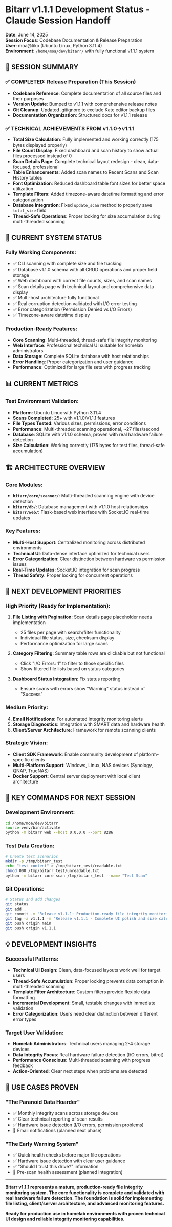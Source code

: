 # Bitarr v1.1.1 Development Status - Claude Session Handoff

**Date**: June 14, 2025  
**Session Focus**: Codebase Documentation & Release Preparation  
**User**: moa@tiko (Ubuntu Linux, Python 3.11.4)  
**Environment**: `/home/moa/dev/bitarr/` with fully functional v1.1.1 system

## 🎯 **SESSION SUMMARY**

### ✅ **COMPLETED: Release Preparation (This Session)**
- **Codebase Reference**: Complete documentation of all source files and their purposes
- **Version Update**: Bumped to v1.1.1 with comprehensive release notes
- **Git Cleanup**: Updated .gitignore to exclude Kate editor backup files
- **Documentation Organization**: Structured docs for v1.1.1 release

### ✅ **TECHNICAL ACHIEVEMENTS FROM v1.1.0→v1.1.1**
- **Total Size Calculation**: Fully implemented and working correctly (175 bytes displayed properly)
- **File Count Display**: Fixed dashboard and scan history to show actual files processed instead of 0
- **Scan Details Page**: Complete technical layout redesign - clean, data-focused, professional
- **Table Enhancements**: Added scan names to Recent Scans and Scan History tables
- **Font Optimization**: Reduced dashboard table font sizes for better space utilization
- **Template Filters**: Added timezone-aware datetime formatting and error categorization
- **Database Integration**: Fixed `update_scan` method to properly save `total_size` field
- **Thread-Safe Operations**: Proper locking for size accumulation during multi-threaded scanning

## 🔧 **CURRENT SYSTEM STATUS**

### **Fully Working Components**:
- ✅ CLI scanning with complete size and file tracking
- ✅ Database v1.1.0 schema with all CRUD operations and proper field storage
- ✅ Web dashboard with correct file counts, sizes, and scan names
- ✅ Scan details page with technical layout and comprehensive data display
- ✅ Multi-host architecture fully functional
- ✅ Real corruption detection validated with I/O error testing
- ✅ Error categorization (Permission Denied vs I/O Errors)
- ✅ Timezone-aware datetime display

### **Production-Ready Features**:
- **Core Scanning**: Multi-threaded, thread-safe file integrity monitoring
- **Web Interface**: Professional technical UI suitable for homelab administrators
- **Data Storage**: Complete SQLite database with host relationships
- **Error Handling**: Proper categorization and user guidance
- **Performance**: Optimized for large file sets with progress tracking

## 📊 **CURRENT METRICS**

### **Test Environment Validation**:
- **Platform**: Ubuntu Linux with Python 3.11.4
- **Scans Completed**: 25+ with v1.1.0/v1.1.1 features
- **File Types Tested**: Various sizes, permissions, error conditions
- **Performance**: Multi-threaded scanning operational, ~27 files/second
- **Database**: SQLite with v1.1.0 schema, proven with real hardware failure detection
- **Size Calculation**: Working correctly (175 bytes for test files, thread-safe accumulation)

## 🏗️ **ARCHITECTURE OVERVIEW**

### **Core Modules**:
- **`bitarr/core/scanner/`**: Multi-threaded scanning engine with device detection
- **`bitarr/db/`**: Database management with v1.1.0 host relationships
- **`bitarr/web/`**: Flask-based web interface with Socket.IO real-time updates

### **Key Features**:
- **Multi-Host Support**: Centralized monitoring across distributed environments
- **Technical UI**: Data-dense interface optimized for technical users
- **Error Categorization**: Clear distinction between hardware vs permission issues
- **Real-Time Updates**: Socket.IO integration for scan progress
- **Thread Safety**: Proper locking for concurrent operations

## 🚧 **NEXT DEVELOPMENT PRIORITIES**

### **High Priority (Ready for Implementation)**:
1. **File Listing with Pagination**: Scan details page placeholder needs implementation
   - 25 files per page with search/filter functionality
   - Individual file status, size, checksum display
   - Performance optimization for large scans

2. **Category Filtering**: Summary table rows are clickable but not functional
   - Click "I/O Errors: 1" to filter to those specific files
   - Show filtered file lists based on status categories

3. **Dashboard Status Integration**: Fix status reporting
   - Ensure scans with errors show "Warning" status instead of "Success"

### **Medium Priority**:
4. **Email Notifications**: For automated integrity monitoring alerts
5. **Storage Diagnostics**: Integration with SMART data and hardware health
6. **Client/Server Architecture**: Framework for remote scanning clients

### **Strategic Vision**:
- **Client SDK Framework**: Enable community development of platform-specific clients
- **Multi-Platform Support**: Windows, Linux, NAS devices (Synology, QNAP, TrueNAS)
- **Docker Support**: Central server deployment with local client architecture

## 📝 **KEY COMMANDS FOR NEXT SESSION**

### **Development Environment**:
```bash
cd /home/moa/dev/bitarr
source venv/bin/activate
python -m bitarr web --host 0.0.0.0 --port 8286
```

### **Test Data Creation**:
```bash
# Create test scenarios
mkdir -p /tmp/bitarr_test
echo "test content" > /tmp/bitarr_test/readable.txt
chmod 000 /tmp/bitarr_test/unreadable.txt
python -m bitarr core scan /tmp/bitarr_test --name "Test Scan"
```

### **Git Operations**:
```bash
# Status and add changes
git status
git add .
git commit -m "Release v1.1.1: Production-ready file integrity monitoring"
git tag -a v1.1.1 -m "Release v1.1.1 - Complete UI polish and size calculation"
git push origin main
git push origin v1.1.1
```

## 💡 **DEVELOPMENT INSIGHTS**

### **Successful Patterns**:
- **Technical UI Design**: Clean, data-focused layouts work well for target users
- **Thread-Safe Accumulation**: Proper locking prevents data corruption in multi-threaded scanning
- **Template Filter Architecture**: Custom filters provide flexible data formatting
- **Incremental Development**: Small, testable changes with immediate validation
- **Error Categorization**: Users need clear distinction between different error types

### **Target User Validation**:
- **Homelab Administrators**: Technical users managing 2-4 storage devices
- **Data Integrity Focus**: Real hardware failure detection (I/O errors, bitrot)
- **Performance Conscious**: Multi-threaded scanning with progress feedback
- **Action-Oriented**: Clear next steps when problems are detected

## 🎯 **USE CASES PROVEN**

### **"The Paranoid Data Hoarder"**
- ✅ Monthly integrity scans across storage devices
- ✅ Clear technical reporting of scan results
- ✅ Hardware issue detection (I/O errors, permission problems)
- 🔄 Email notifications (planned next phase)

### **"The Early Warning System"**
- ✅ Quick health checks before major file operations  
- ✅ Hardware issue detection with clear user guidance
- ✅ "Should I trust this drive?" information
- 🔄 Pre-scan health assessment (planned integration)

---

**Bitarr v1.1.1 represents a mature, production-ready file integrity monitoring system. The core functionality is complete and validated with real hardware failure detection. The foundation is solid for implementing file listing, client/server architecture, and advanced monitoring features.**

**Ready for production use in homelab environments with proven technical UI design and reliable integrity monitoring capabilities.**